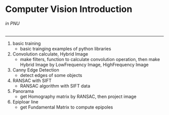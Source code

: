 # Computer Vision Introduction
###### in PNU
------

1. basic training
    - basic trainging examples of python libraries
2. Convolution calculate, Hybrid Image
    - make filters, function to calculate convolution operation, then make Hybrid Image by LowFrequency Image, HighFrequency Image
3. Canny Edge Detection
    - detect edges of some objects
4. RANSAC with SIFT
    - RANSAC algorithm with SIFT data
5. Panorama
    - get Homography matrix by RANSAC, then project image
6. Epiploar line
    - get Fundamental Matrix to compute epipoles
